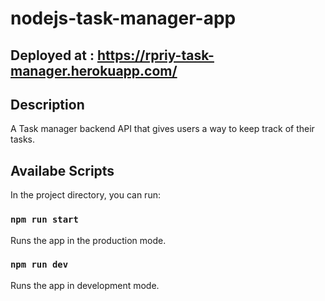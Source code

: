 # nodejs-task-manager-app

## Deployed at : https://rpriy-task-manager.herokuapp.com/

## Description

A Task manager backend API that gives users a way to keep track of their tasks.

## Availabe Scripts

In the project directory, you can run:

### `npm run start`
Runs the app in the production mode.

### `npm run dev`
Runs the app in development mode.

